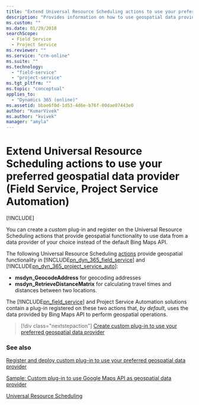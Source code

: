 ```yaml
---
title: "Extend Universal Resource Scheduling actions to use your preferred geospatial data provider | MicrosoftDocs"
description: "Provides information on how to use geospatial data providers of your choice instead of the default Bing Maps in Dynamics 365 for Field Service and Dynamics 365 for Project Service Automation."
ms.custom: ""
ms.date: 01/29/2018
searchScope:  
  - Field Service
  - Project Service
ms.reviewer: ""
ms.service: "crm-online"
ms.suite: ""
ms.technology: 
  - "field-service"
  - "project-service"
ms.tgt_pltfrm: ""
ms.topic: "conceptual"
applies_to: 
  - "Dynamics 365 (online)"
ms.assetid: bbae6f0d-1d53-4d6e-b76f-00dae07443e0
author: "KumarVivek"
ms.author: "kvivek"
manager: "amyla"
---
```

# Extend Universal Resource Scheduling actions to use your preferred geospatial data provider (Field Service, Project Service Automation)

[!INCLUDE[](../../includes/cc_applies_to_update_9_0_0.md)]

You can create a *custom* plug-in and register on the Universal Resource Scheduling actions that provide geospatial functionality to use data from a data provider of your choice instead of the default Bing Maps API.

The following Universal Resource Scheduling [actions](../../customize/actions.md) provide geospatial functionality in [!INCLUDE[pn_dyn_365_field_service](../../includes/pn-dyn-365-field-service.md)] and [!INCLUDE[pn_dyn_365_project_service_auto](../../includes/pn-dyn-365-project-service-auto.md)]:
- **msdyn_GeocodeAddress** for geocoding addresses
- **msdyn_RetrieveDistanceMatrix** for calculating travel times and distances between two locations. 

The [!INCLUDE[pn_field_service](../../includes/pn-field-service.md)] and Project Service Automation solutions contain a plug-in registered on these two actions that, *by default*, uses the data provided by Bing Maps API to perform geospatial operations.

> [!div class="nextstepaction"]
> [Create custom plug-in to use your preferred geospatial data provider](create-custom-plugin-preferred-geospatial-data-provider.md)

### See also

[Register and deploy custom plug-in to use your preferred geospatial data provider](register-deploy-custom-plugin-preferred-geospatial-data-provider.md)

[Sample: Custom plug-in to use Google Maps API as geospatial data provider](sample-custom-plugin-google-geospatial-data-provider.md)

[Universal Resource Scheduling](../schedule-anything-with-universal-resource-scheduling.md)  
    